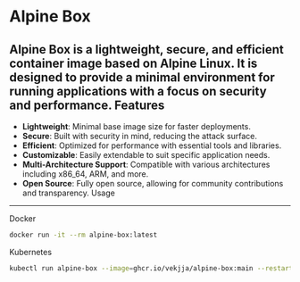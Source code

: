 Alpine Box
=================
Alpine Box is a lightweight, secure, and efficient container image based on Alpine Linux. It is designed to provide a minimal environment for running applications with a focus on security and performance.
Features
-----------------
- **Lightweight**: Minimal base image size for faster deployments.
- **Secure**: Built with security in mind, reducing the attack surface.
- **Efficient**: Optimized for performance with essential tools and libraries.
- **Customizable**: Easily extendable to suit specific application needs.
- **Multi-Architecture Support**: Compatible with various architectures including x86_64, ARM, and more.
- **Open Source**: Fully open source, allowing for community contributions and transparency.
Usage
-----------------
Docker

```bash
docker run -it --rm alpine-box:latest
```

Kubernetes

```bash
kubectl run alpine-box --image=ghcr.io/vekjja/alpine-box:main --restart=Never --image-pull-policy=Always -it --rm
```